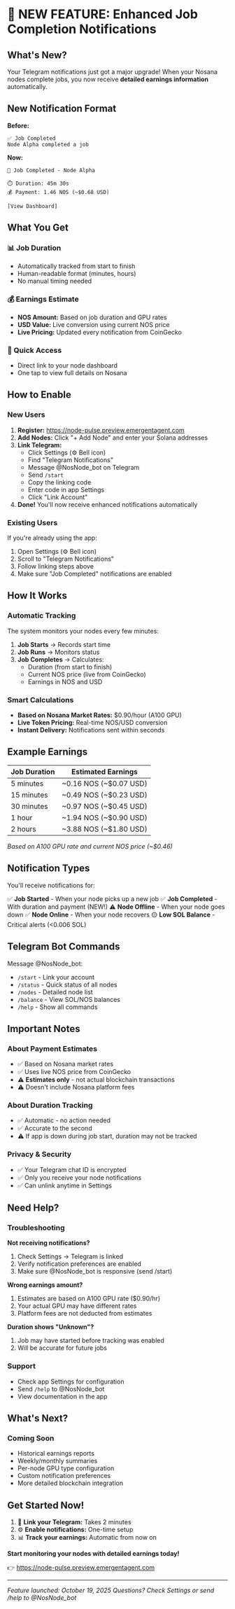 # 🎉 NEW FEATURE: Enhanced Job Completion Notifications

## What's New?

Your Telegram notifications just got a major upgrade! When your Nosana nodes complete jobs, you now receive **detailed earnings information** automatically.

## New Notification Format

**Before:**
```
✅ Job Completed
Node Alpha completed a job
```

**Now:**
```
🎉 Job Completed - Node Alpha

⏱️ Duration: 45m 30s
💰 Payment: 1.46 NOS (~$0.68 USD)

[View Dashboard]
```

## What You Get

### 📊 Job Duration
- Automatically tracked from start to finish
- Human-readable format (minutes, hours)
- No manual timing needed

### 💰 Earnings Estimate
- **NOS Amount:** Based on job duration and GPU rates
- **USD Value:** Live conversion using current NOS price
- **Live Pricing:** Updated every notification from CoinGecko

### 🔗 Quick Access
- Direct link to your node dashboard
- One tap to view full details on Nosana

## How to Enable

### New Users
1. **Register:** https://node-pulse.preview.emergentagent.com
2. **Add Nodes:** Click "+ Add Node" and enter your Solana addresses
3. **Link Telegram:**
   - Click Settings (⚙️ Bell icon)
   - Find "Telegram Notifications"
   - Message @NosNode_bot on Telegram
   - Send `/start`
   - Copy the linking code
   - Enter code in app Settings
   - Click "Link Account"
4. **Done!** You'll now receive enhanced notifications automatically

### Existing Users
If you're already using the app:
1. Open Settings (⚙️ Bell icon)
2. Scroll to "Telegram Notifications"
3. Follow linking steps above
4. Make sure "Job Completed" notifications are enabled

## How It Works

### Automatic Tracking
The system monitors your nodes every few minutes:

1. **Job Starts** → Records start time
2. **Job Runs** → Monitors status
3. **Job Completes** → Calculates:
   - Duration (from start to finish)
   - Current NOS price (live from CoinGecko)
   - Earnings in NOS and USD

### Smart Calculations
- **Based on Nosana Market Rates:** $0.90/hour (A100 GPU)
- **Live Token Pricing:** Real-time NOS/USD conversion
- **Instant Delivery:** Notifications sent within seconds

## Example Earnings

| Job Duration | Estimated Earnings |
|--------------|-------------------|
| 5 minutes    | ~0.16 NOS (~$0.07 USD) |
| 15 minutes   | ~0.49 NOS (~$0.23 USD) |
| 30 minutes   | ~0.97 NOS (~$0.45 USD) |
| 1 hour       | ~1.94 NOS (~$0.90 USD) |
| 2 hours      | ~3.88 NOS (~$1.80 USD) |

*Based on A100 GPU rate and current NOS price (~$0.46)*

## Notification Types

You'll receive notifications for:

✅ **Job Started** - When your node picks up a new job
✅ **Job Completed** - With duration and payment (NEW!)
⚠️ **Node Offline** - When your node goes down
✅ **Node Online** - When your node recovers
🟡 **Low SOL Balance** - Critical alerts (<0.006 SOL)

## Telegram Bot Commands

Message @NosNode_bot:

- `/start` - Link your account
- `/status` - Quick status of all nodes
- `/nodes` - Detailed node list
- `/balance` - View SOL/NOS balances
- `/help` - Show all commands

## Important Notes

### About Payment Estimates
- ✅ Based on Nosana market rates
- ✅ Uses live NOS price from CoinGecko
- ⚠️ **Estimates only** - not actual blockchain transactions
- ⚠️ Doesn't include Nosana platform fees

### About Duration Tracking
- ✅ Automatic - no action needed
- ✅ Accurate to the second
- ⚠️ If app is down during job start, duration may not be tracked

### Privacy & Security
- ✅ Your Telegram chat ID is encrypted
- ✅ Only you receive your node notifications
- ✅ Can unlink anytime in Settings

## Need Help?

### Troubleshooting

**Not receiving notifications?**
1. Check Settings → Telegram is linked
2. Verify notification preferences are enabled
3. Make sure @NosNode_bot is responsive (send /start)

**Wrong earnings amount?**
1. Estimates are based on A100 GPU rate ($0.90/hr)
2. Your actual GPU may have different rates
3. Platform fees are not deducted from estimates

**Duration shows "Unknown"?**
1. Job may have started before tracking was enabled
2. Will be accurate for future jobs

### Support
- Check app Settings for configuration
- Send `/help` to @NosNode_bot
- View documentation in the app

## What's Next?

### Coming Soon
- Historical earnings reports
- Weekly/monthly summaries
- Per-node GPU type configuration
- Custom notification preferences
- More detailed blockchain integration

## Get Started Now!

1. 🔗 **Link your Telegram:** Takes 2 minutes
2. ⚙️ **Enable notifications:** One-time setup
3. 📊 **Track your earnings:** Automatic from now on

**Start monitoring your nodes with detailed earnings today!**

👉 https://node-pulse.preview.emergentagent.com

---

*Feature launched: October 19, 2025*
*Questions? Check Settings or send /help to @NosNode_bot*
